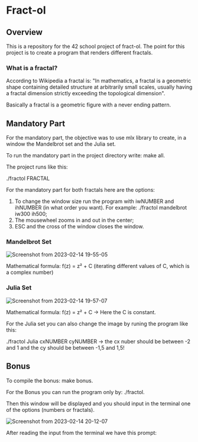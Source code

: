 # Fract-ol
## Overview

This is a repository for the 42 school project of fract-ol.
The point for this project is to create a program that renders different fractals.

### What is a fractal?

According to Wikipedia a fractal is: "In mathematics, a fractal is a geometric shape containing detailed structure at arbitrarily small scales, usually having a fractal dimension strictly exceeding the topological dimension".

Basically a fractal is a geometric figure with a never ending pattern. 

## Mandatory Part

For the mandatory part, the objective was to use mlx library to create, in a window the Mandelbrot set and the Julia set.

To run the mandatory part in the project directory write: make all.

The project runs like this:

./fractol FRACTAL

For the mandatory part for both fractals here are the options:

1) To change the window size run the program with iwNUMBER and ihNUMBER (in what order you want). For example: ./fractol mandelbrot iw300 ih500;
2) The mousewheel zooms in and out in the center;
3) ESC and the cross of the window closes the window.

### Mandelbrot Set
![Screenshot from 2023-02-14 19-55-05](https://user-images.githubusercontent.com/105734074/218847171-2d7cf226-61d6-489e-b853-774298a6e616.png)

Mathematical formula: f(z) = z² + C (iterating different values of C, which is a complex number)

### Julia Set
![Screenshot from 2023-02-14 19-57-07](https://user-images.githubusercontent.com/105734074/218847583-e9be9653-2ff2-437e-b724-b6255d745208.png)

Mathematical formula: f(z) = z² + C -> Here the C is constant.

For the Julia set you can also change the image by runing the program like this:

./fractol Julia cxNUMBER cyNUMBER -> the cx nuber should be between -2 and 1 and the cy should be between -1,5 and 1,5!


## Bonus

To compile the bonus: make bonus.

For the Bonus you can run the program only by: ./fractol.

Then this window will be displayed and you should input in the terminal one of the options (numbers or fractals).

![Screenshot from 2023-02-14 20-12-07](https://user-images.githubusercontent.com/105734074/218851111-6bd98990-665b-4d65-bf0d-f2555e2f40c5.png)

After reading the input from the terminal we have this prompt:


